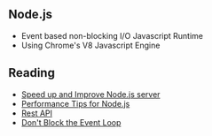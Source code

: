 ## Node.js

- Event based non-blocking I/O Javascript Runtime
- Using Chrome's V8 Javascript Engine

## Reading
- [Speed up and Improve Node.js server](https://medium.com/skyshidigital/6-tricks-to-speed-up-and-improve-your-node-js-performance-fadc06d15cbe)
- [Performance Tips for Node.js](https://www.nginx.com/blog/5-performance-tips-for-node-js-applications/)
- [Rest API](https://nodejs.org/en/docs/guides/dont-block-the-event-loop/)
- [Don't Block the Event Loop](https://nodejs.org/en/docs/guides/dont-block-the-event-loop/)